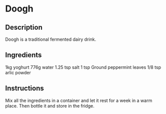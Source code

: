# Doogh

## Description
Doogh is a traditional fermented dairy drink.

## Ingredients
1kg yoghurt
776g water
1.25 tsp salt
1 tsp Ground peppermint leaves
1/8 tsp arlic powder

## Instructions
Mix all the ingredients in a container and let it rest for a week in a warm place. Then bottle it and store in the fridge.
